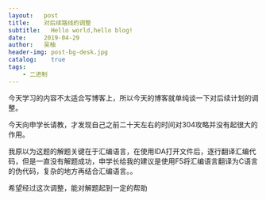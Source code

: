```yaml
---
layout:   post
title:    对后续路线的调整
subtitle:   Hello world,hello blog!
date:     2019-04-29
author:   吴柚
header-img: post-bg-desk.jpg
catalog:    true
tags:
    - 二进制
---
```


今天学习的内容不太适合写博客上，所以今天的博客就单纯谈一下对后续计划的调整。

今天向申学长请教，才发现自己之前二十天左右的时间对304攻略并没有起很大的作用。

我原以为这题的解题关键在于汇编语言，在使用IDA打开文件后，逐行翻译汇编代码，但是一直没有解题成功，申学长给我的建议是使用F5将汇编语言翻译为C语言的伪代码，复杂的地方再结合汇编语言。。

希望经过这次调整，能对解题起到一定的帮助
